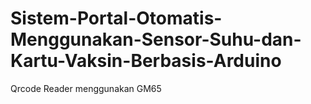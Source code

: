 # Sistem-Portal-Otomatis-Menggunakan-Sensor-Suhu-dan-Kartu-Vaksin-Berbasis-Arduino
Qrcode Reader menggunakan GM65

